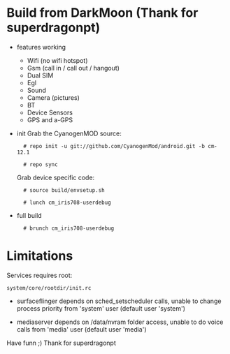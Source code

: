 # Build from DarkMoon (Thank for superdragonpt)

* features working

  * Wifi (no wifi hotspot)
  * Gsm (call in / call out / hangout)
  * Dual SIM
  * Egl
  * Sound
  * Camera (pictures)
  * BT
  * Device Sensors
  * GPS and a-GPS

* init
  Grab the CyanogenMOD source:

        # repo init -u git://github.com/CyanogenMod/android.git -b cm-12.1
        
        # repo sync

  Grab device specific code:
        
        # source build/envsetup.sh
        
        # lunch cm_iris708-userdebug



* full build

        # brunch cm_iris708-userdebug


# Limitations

Services requires root:

`system/core/rootdir/init.rc`

  * surfaceflinger depends on sched_setscheduler calls, unable to change process priority from 'system' user (default user 'system')

  * mediaserver depends on /data/nvram folder access, unable to do voice calls from 'media' user (default user 'media')




Have funn ;)
Thank for superdragonpt
